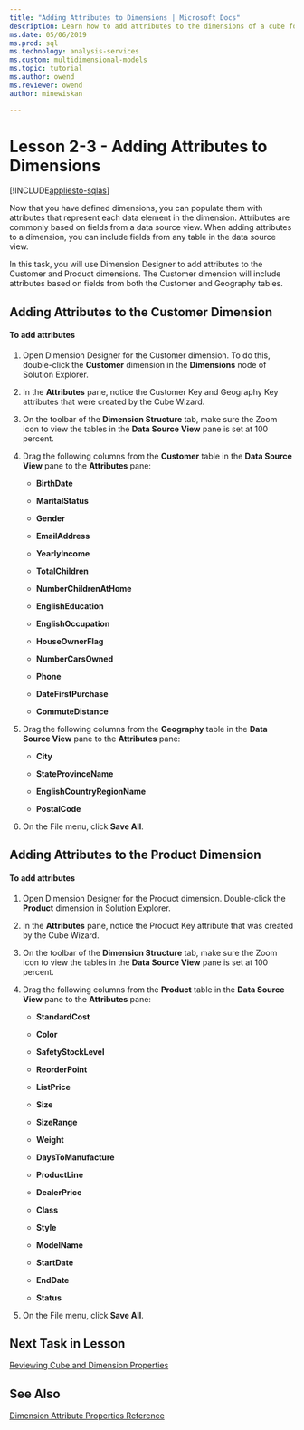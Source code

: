 ```yaml
---
title: "Adding Attributes to Dimensions | Microsoft Docs"
description: Learn how to add attributes to the dimensions of a cube for an Analysis Services project.
ms.date: 05/06/2019
ms.prod: sql
ms.technology: analysis-services
ms.custom: multidimensional-models
ms.topic: tutorial
ms.author: owend
ms.reviewer: owend
author: minewiskan

---
```

# Lesson 2-3 - Adding Attributes to Dimensions
[!INCLUDE[appliesto-sqlas](../includes/appliesto-sqlas.md)]

Now that you have defined dimensions, you can populate them with attributes that represent each data element in the dimension. Attributes are commonly based on fields from a data source view. When adding attributes to a dimension, you can include fields from any table in the data source view.  
  
In this task, you will use Dimension Designer to add attributes to the Customer and Product dimensions. The Customer dimension will include attributes based on fields from both the Customer and Geography tables.  
  
## Adding Attributes to the Customer Dimension  
  
#### To add attributes  
  
1.  Open Dimension Designer for the Customer dimension. To do this, double-click the **Customer** dimension in the **Dimensions** node of Solution Explorer.  
  
2.  In the **Attributes** pane, notice the Customer Key and Geography Key attributes that were created by the Cube Wizard.  
  
3.  On the toolbar of the **Dimension Structure** tab, make sure the Zoom icon to view the tables in the **Data Source View** pane is set at 100 percent.  
  
4.  Drag the following columns from the **Customer** table in the **Data Source View** pane to the **Attributes** pane:  
  
    -   **BirthDate**  
  
    -   **MaritalStatus**  
  
    -   **Gender**  
  
    -   **EmailAddress**  
  
    -   **YearlyIncome**  
  
    -   **TotalChildren**  
  
    -   **NumberChildrenAtHome**  
  
    -   **EnglishEducation**  
  
    -   **EnglishOccupation**  
  
    -   **HouseOwnerFlag**  
  
    -   **NumberCarsOwned**  
  
    -   **Phone**  
  
    -   **DateFirstPurchase**  
  
    -   **CommuteDistance**  
  
5.  Drag the following columns from the **Geography** table in the **Data Source View** pane to the **Attributes** pane:  
  
    -   **City**  
  
    -   **StateProvinceName**  
  
    -   **EnglishCountryRegionName**  
  
    -   **PostalCode**  
  
6.  On the File menu, click **Save All**.  
  
## Adding Attributes to the Product Dimension  
  
#### To add attributes  
  
1.  Open Dimension Designer for the Product dimension. Double-click the **Product** dimension in Solution Explorer.  
  
2.  In the **Attributes** pane, notice the Product Key attribute that was created by the Cube Wizard.  
  
3.  On the toolbar of the **Dimension Structure** tab, make sure the Zoom icon to view the tables in the **Data Source View** pane is set at 100 percent.  
  
4.  Drag the following columns from the **Product** table in the **Data Source View** pane to the **Attributes** pane:  
  
    -   **StandardCost**  
  
    -   **Color**  
  
    -   **SafetyStockLevel**  
  
    -   **ReorderPoint**  
  
    -   **ListPrice**  
  
    -   **Size**  
  
    -   **SizeRange**  
  
    -   **Weight**  
  
    -   **DaysToManufacture**  
  
    -   **ProductLine**  
  
    -   **DealerPrice**  
  
    -   **Class**  
  
    -   **Style**  
  
    -   **ModelName**  
  
    -   **StartDate**  
  
    -   **EndDate**  
  
    -   **Status**  
  
5.  On the File menu, click **Save All**.  
  
## Next Task in Lesson  
[Reviewing Cube and Dimension Properties](lesson-2-4-reviewing-cube-and-dimension-properties.md)  
  
## See Also  
[Dimension Attribute Properties Reference](../multidimensional-models/dimension-attribute-properties-reference.md)  
  
  
  

